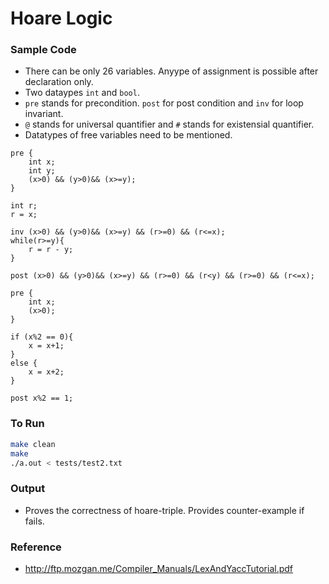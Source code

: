 # Hoare Logic

### Sample Code
 * There can be only 26 variables. Anyype of assignment is possible after declaration only.
 * Two dataypes ```int``` and ```bool```. 
 * ```pre``` stands for precondition. ```post``` for post condition and ```inv``` for loop invariant.
 * ```@``` stands for universal quantifier and ```#``` stands for existensial quantifier.
 * Datatypes of free variables need to be mentioned.

```
pre {
	int x;
	int y;
	(x>0) && (y>0)&& (x>=y);
}

int r;
r = x;

inv (x>0) && (y>0)&& (x>=y) && (r>=0) && (r<=x);
while(r>=y){
 	r = r - y;
}

post (x>0) && (y>0)&& (x>=y) && (r>=0) && (r<y) && (r>=0) && (r<=x);
```

```
pre {
	int x;
	(x>0); 
}

if (x%2 == 0){
	x = x+1;
}
else {
	x = x+2;
}

post x%2 == 1;
```

### To Run
```bash
make clean
make
./a.out < tests/test2.txt
```
### Output
* Proves the correctness of hoare-triple. Provides counter-example if fails.

### Reference
* http://ftp.mozgan.me/Compiler_Manuals/LexAndYaccTutorial.pdf
